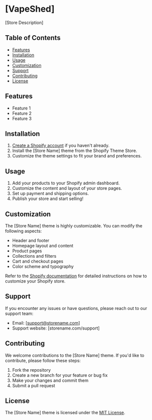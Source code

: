 # [VapeShed]

[Store Description]

## Table of Contents
- [Features](#features)
- [Installation](#installation)
- [Usage](#usage)
- [Customization](#customization)
- [Support](#support)
- [Contributing](#contributing)
- [License](#license)

## Features
- Feature 1
- Feature 2
- Feature 3

## Installation
1. [Create a Shopify account](https://www.shopify.com/signup) if you haven't already.
2. Install the [Store Name] theme from the Shopify Theme Store.
3. Customize the theme settings to fit your brand and preferences.

## Usage
1. Add your products to your Shopify admin dashboard.
2. Customize the content and layout of your store pages.
3. Set up payment and shipping options.
4. Publish your store and start selling!

## Customization
The [Store Name] theme is highly customizable. You can modify the following aspects:
- Header and footer
- Homepage layout and content
- Product pages
- Collections and filters
- Cart and checkout pages
- Color scheme and typography

Refer to the [Shopify documentation](https://help.shopify.com/en/manual/online-store/themes) for detailed instructions on how to customize your Shopify store.

## Support
If you encounter any issues or have questions, please reach out to our support team:
- Email: [support@storename.com]
- Support website: [storename.com/support]

## Contributing
We welcome contributions to the [Store Name] theme. If you'd like to contribute, please follow these steps:
1. Fork the repository
2. Create a new branch for your feature or bug fix
3. Make your changes and commit them
4. Submit a pull request

## License
The [Store Name] theme is licensed under the [MIT License](LICENSE).
